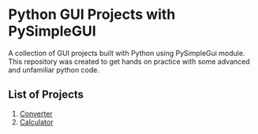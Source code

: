 # Python GUI Projects with PySimpleGUI

A collection of GUI projects built with Python using PySimpleGui module. This repository was created to get hands on practice with some advanced and unfamiliar python code.

## List of Projects

1. [Converter](./01-converter/)
2. [Calculator](./02-calculator/)
